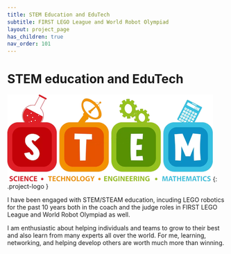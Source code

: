 ```yaml
---
title: STEM Education and EduTech
subtitle: FIRST LEGO League and World Robot Olympiad
layout: project_page
has_children: true
nav_order: 101
---
```


# STEM education and EduTech

![edustem](/assets/stem_rs.png){: .project-logo }

I have been engaged with STEM/STEAM education, incuding LEGO robotics for the past 10 years both in the coach and the judge roles in FIRST LEGO League and World Robot Olympiad as well.

I am enthusiastic about helping individuals and teams to grow to their best and also learn from many experts all over the world. For me, learning, networking, and helping develop others are worth much more than winning.